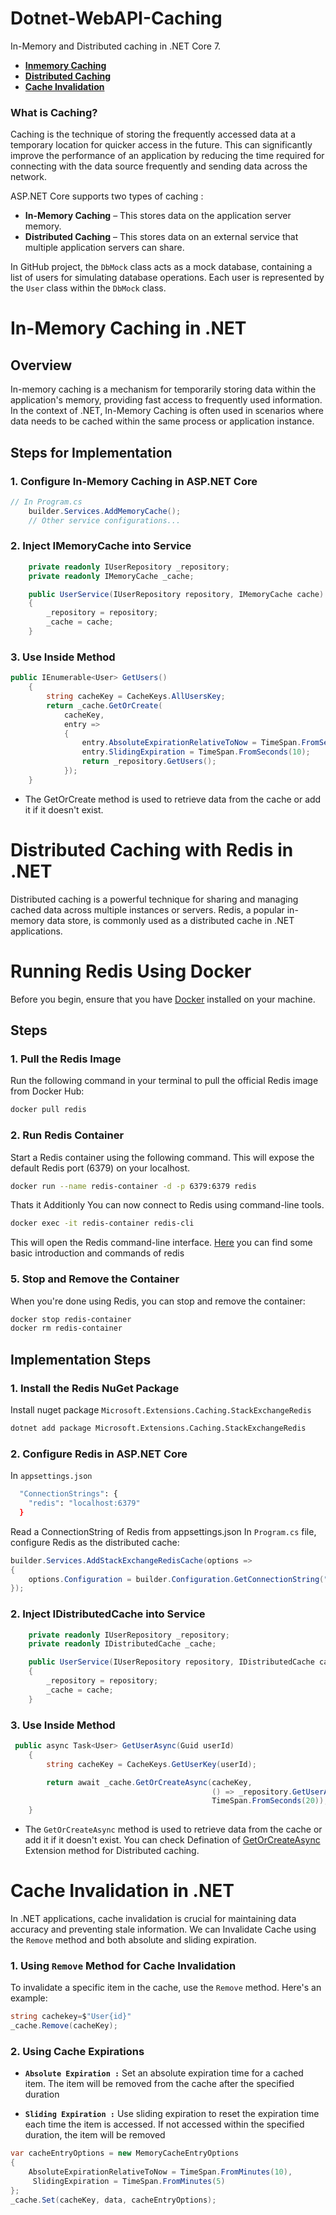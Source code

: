 # Dotnet-WebAPI-Caching

In-Memory and Distributed caching in .NET Core 7.

- [**Inmemory Caching**](#in-memory-caching-in-net)
- [**Distributed Caching**](#distributed-caching-with-redis-in-net)
- [**Cache Invalidation**](#cache-invalidation-in-net)

### What is Caching?

Caching is the technique of storing the frequently accessed data at a temporary location for quicker access in the future. This can significantly improve the performance of an application by reducing the time required for connecting with the data source frequently and sending data across the network.

ASP.NET Core supports two types of caching :

- **In-Memory Caching** – This stores data on the application server memory.
- **Distributed Caching** – This stores data on an external service that multiple application servers can share.

In GitHub project, the `DbMock` class acts as a mock database, containing a list of users for simulating database operations. Each user is represented by the `User` class within the `DbMock` class.

# In-Memory Caching in .NET

## Overview

In-memory caching is a mechanism for temporarily storing data within the application's memory, providing fast access to frequently used information. In the context of .NET, In-Memory Caching is often used in scenarios where data needs to be cached within the same process or application instance.

## Steps for Implementation

### 1. Configure In-Memory Caching in ASP.NET Core

```csharp
// In Program.cs
    builder.Services.AddMemoryCache();
    // Other service configurations...
```

### 2. Inject IMemoryCache into Service

```csharp
    private readonly IUserRepository _repository;
    private readonly IMemoryCache _cache;

    public UserService(IUserRepository repository, IMemoryCache cache)
    {
        _repository = repository;
        _cache = cache;
    }
```

### 3. Use Inside Method

```csharp
public IEnumerable<User> GetUsers()
    {
        string cacheKey = CacheKeys.AllUsersKey;
        return _cache.GetOrCreate(
            cacheKey,
            entry =>
            {
                entry.AbsoluteExpirationRelativeToNow = TimeSpan.FromSeconds(30);
                entry.SlidingExpiration = TimeSpan.FromSeconds(10);
                return _repository.GetUsers();
            });
    }
```

- The GetOrCreate method is used to retrieve data from the cache or add it if it doesn't exist.

# Distributed Caching with Redis in .NET

Distributed caching is a powerful technique for sharing and managing cached data across multiple instances or servers. Redis, a popular in-memory data store, is commonly used as a distributed cache in .NET applications.

# Running Redis Using Docker

Before you begin, ensure that you have [Docker](https://www.docker.com/get-started) installed on your machine.

## Steps

### 1. Pull the Redis Image

Run the following command in your terminal to pull the official Redis image from Docker Hub:

```bash
docker pull redis
```

### 2. Run Redis Container

Start a Redis container using the following command. This will expose the default Redis port (6379) on your localhost.

```bash
docker run --name redis-container -d -p 6379:6379 redis
```

Thats it Additionly You can now connect to Redis using command-line tools.

```bash
docker exec -it redis-container redis-cli

```

This will open the Redis command-line interface.
[Here](https://www.freecodecamp.org/news/how-to-learn-redis/) you can find some basic introduction and commands of redis

### 5. Stop and Remove the Container

When you're done using Redis, you can stop and remove the container:

```bash
docker stop redis-container
docker rm redis-container
```

## Implementation Steps

### 1. Install the Redis NuGet Package

Install nuget package `Microsoft.Extensions.Caching.StackExchangeRedis`

```bash
dotnet add package Microsoft.Extensions.Caching.StackExchangeRedis
```

### 2. Configure Redis in ASP.NET Core


In `appsettings.json`
```bash
  "ConnectionStrings": {
    "redis": "localhost:6379"
  }
```
Read a ConnectionString of Redis from appsettings.json
In `Program.cs` file, configure Redis as the distributed cache:

```csharp
builder.Services.AddStackExchangeRedisCache(options =>
{
    options.Configuration = builder.Configuration.GetConnectionString("redis");
});
```

### 2. Inject IDistributedCache into Service

```csharp
    private readonly IUserRepository _repository;
    private readonly IDistributedCache _cache;

    public UserService(IUserRepository repository, IDistributedCache cache)
    {
        _repository = repository;
        _cache = cache;
    }
```

### 3. Use Inside Method

```csharp
 public async Task<User> GetUserAsync(Guid userId)
    {
        string cacheKey = CacheKeys.GetUserKey(userId);

        return await _cache.GetOrCreateAsync(cacheKey,
                                             () => _repository.GetUserAsync(userId),
                                             TimeSpan.FromSeconds(20));
    }
```

- The `GetOrCreateAsync` method is used to retrieve data from the cache or add it if it doesn't exist. You can check Defination of [GetOrCreateAsync](/DistribuedCache/Extensions/DistributedCacheExtensions.cs#L44) Extension method for Distributed caching.

# Cache Invalidation in .NET

In .NET applications, cache invalidation is crucial for maintaining data accuracy and preventing stale information. We can Invalidate Cache using the `Remove` method and both absolute and sliding expiration.

### 1. Using `Remove` Method for Cache Invalidation

To invalidate a specific item in the cache, use the `Remove` method. Here's an example:

```csharp
string cachekey=$"User{id}"
_cache.Remove(cacheKey);
```

### 2. Using Cache Expirations

- **`Absolute Expiration :`**
  Set an absolute expiration time for a cached item. The item will be removed from the cache after the specified duration

- **`Sliding Expiration :`**
  Use sliding expiration to reset the expiration time each time the item is accessed. If not accessed within the specified duration, the item will be removed

```csharp
var cacheEntryOptions = new MemoryCacheEntryOptions
{
    AbsoluteExpirationRelativeToNow = TimeSpan.FromMinutes(10),
     SlidingExpiration = TimeSpan.FromMinutes(5)
};
_cache.Set(cacheKey, data, cacheEntryOptions);
```
